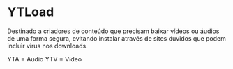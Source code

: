 # YTLoad
Destinado a criadores de conteúdo que precisam baixar vídeos ou áudios de uma forma segura, evitando instalar através de sites duvidos que podem incluir vírus nos downloads.

YTA = Audio
YTV = Vídeo
